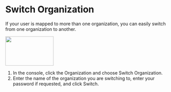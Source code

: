 # Switch Organization

If your user is mapped to more than one organization, you can easily switch from one organization to another.

<img src="/administration/_media/switch-organization-01.png" width="150" height="91" />

1. In the console, click the Organization and choose Switch Organization.
2. Enter the name of the organization you are switching to, enter your password if requested, and click Switch.
